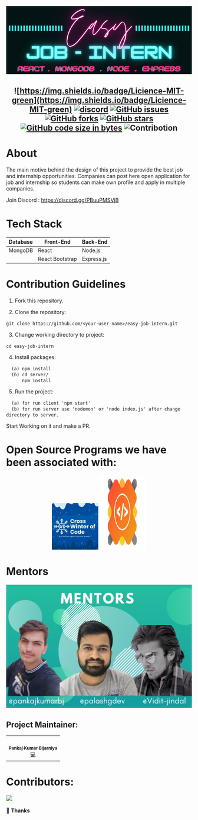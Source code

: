 <!-- Banner -->
<div class="container-fluid">
  <img class="mx-auto" src="readme_assets/banner.png">
</div>
<!-- ALL-CONTRIBUTORS-BADGE:START - Do not remove or modify this section -->
<!-- ALL-CONTRIBUTORS-BADGE:END -->
 
<h2 align="center">

![https://img.shields.io/badge/Licience-MIT-green](https://img.shields.io/badge/Licience-MIT-green)
[![discord](https://img.shields.io/badge/Chat-on%20discord-red)](https://discord.gg/PBuuPMSVjB)
[![GitHub issues](https://img.shields.io/github/issues/pankajkumarbij/easy-job-intern?style=plastic)](https://github.com/pankajkumarbij/easy-job-intern/issues)
[![GitHub forks](https://img.shields.io/github/forks/pankajkumarbij/easy-job-intern)](https://github.com/pankajkumarbij/easy-job-intern/network)
[![GitHub stars](https://img.shields.io/github/stars/pankajkumarbij/easy-job-intern?style=plastic)](https://github.com/pankajkumarbij/easy-job-intern)
[![GitHub code size in bytes](https://img.shields.io/github/languages/code-size/pankajkumarbij/easy-job-intern?logo=github)](https://github.com/pankajkumarbij/easy-job-intern)
![Contribotion](https://img.shields.io/badge/Contribution-Welcome-brightgreen)

</h2>

# About

The main motive behind the design of this project to provide the best job and internship opportunities. Companies can post here open application for job and internship so students can make own profile and apply in multiple companies.

Join Discord : https://discord.gg/PBuuPMSVjB

# Tech Stack

| Database | Front-End | Back-End   |
| -------- | --------- | ---------- |
| MongoDB   | React      | Node.js    |
| &nbsp;   | React Bootstrap | Express.js |

# Contribution Guidelines

1. Fork this repository.

2. Clone the repository:

```
git clone https://github.com/<your-user-name>/easy-job-intern.git
```

3. Change working directory to project:

```
cd easy-job-intern
```

4. Install packages:

```
  (a) npm install
  (b) cd server/
      npm install
```

5. Run the project:

```
  (a) for run client 'npm start'
  (b) for run server use 'nodemon' or 'node index.js' after change directory to server.
```
Start Working on it and make a PR.

# Open Source Programs we have been associated with: 

<p align="center">
<a href="https://crosswoc.ieeedtu.in/"><img src="./readme_assets/crosswoc.png" width="25%"></a>
<a href="https://crosswoc.ieeedtu.in/"><img src="./readme_assets/gssoc_logoNew.png" width="25%" height="200px"></a>
</p>

# Mentors

<!-- Banner -->
<div class="container-fluid">
  <img class="mx-auto" src="readme_assets/mentor_banner.png">
</div>


## Project Maintainer:

<table>
  <tbody><tr>
    <td align="center"><a href="https://github.com/pankajkumarbij"><img alt="" src="https://avatars.githubusercontent.com/u/59636849?s=400&u=022a70168ed33225af6aed2a40d2c3778a36cbfa&v=4" width="130px;"><br><sub><b>
 Pankaj Kumar Bijarniya </b></sub></a><br><a href="" title="Code">💻 </a></td></a></td>
  </tr>
</tbody></table>

# Contributors:
<a href="https://github.com/pankajkumarbij/easy-job-intern/graphs/contributors">
  <img src="https://contrib.rocks/image?repo=pankajkumarbij/easy-job-intern" />
</a>

💜 **Thanks**
